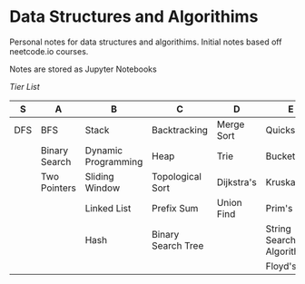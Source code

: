 # Data Structures and Algorithims
Personal notes for data structures and algorithims. Initial notes based off neetcode.io courses.

Notes are stored as Jupyter Notebooks

*Tier List*

| S   | A             | B                    | C                  | D                | E           | F                        |
|-----|---------------|----------------------|--------------------|------------------|-------------|--------------------------|
| DFS | BFS           | Stack                | Backtracking       | Merge Sort       | Quickselect | Binary Manipulation      |
|     | Binary Search | Dynamic Programming  | Heap               | Trie             | Bucket Sort | A*                       |
|     | Two Pointers  | Sliding Window       | Topological Sort   | Dijkstra's       | Kruskal's   |                          |
|     |               | Linked List          | Prefix Sum         | Union Find       | Prim's      |                          |
|     |               | Hash                 | Binary Search Tree |                  | String Search Algorithms |             |
|     |               |                      |                    |                  | Floyd's     |                          |
